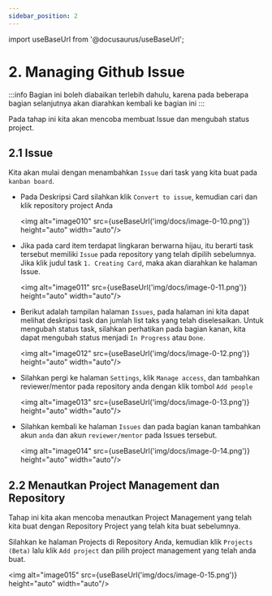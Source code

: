 ```yaml
---
sidebar_position: 2
---
```

import useBaseUrl from '@docusaurus/useBaseUrl';

# 2. Managing Github Issue

:::info
Bagian ini boleh diabaikan terlebih dahulu, karena pada beberapa bagian selanjutnya akan diarahkan kembali ke bagian ini
:::

Pada tahap ini kita akan mencoba membuat Issue dan mengubah status project.

## 2.1 Issue

Kita akan mulai dengan menambahkan `Issue` dari task yang kita buat pada `kanban board`.

- Pada Deskripsi Card silahkan klik `Convert to issue`, kemudian cari dan klik repository project Anda

    <img alt="image010" src={useBaseUrl('img/docs/image-0-10.png')} height="auto" width="auto"/>

- Jika pada card item terdapat lingkaran berwarna hijau, itu berarti task tersebut memiliki `Issue` pada repository yang telah dipilih sebelumnya. Jika klik judul task `1. Creating Card`, maka akan diarahkan ke halaman Issue.

    <img alt="image011" src={useBaseUrl('img/docs/image-0-11.png')} height="auto" width="auto"/>

- Berikut adalah tampilan halaman `Issues`, pada halaman ini kita dapat melihat deskripsi task dan jumlah list taks yang telah diselesaikan. Untuk mengubah status task, silahkan perhatikan pada bagian kanan, kita dapat mengubah status menjadi `In Progress` atau `Done`.

    <img alt="image012" src={useBaseUrl('img/docs/image-0-12.png')} height="auto" width="auto"/>

- Silahkan pergi ke halaman `Settings`, klik `Manage access`, dan tambahkan reviewer/mentor pada repository anda dengan klik tombol `Add people`

    <img alt="image013" src={useBaseUrl('img/docs/image-0-13.png')} height="auto" width="auto"/>

- Silahkan kembali ke halaman `Issues` dan pada bagian kanan tambahkan akun `anda` dan akun `reviewer/mentor` pada Issues tersebut.

    <img alt="image014" src={useBaseUrl('img/docs/image-0-14.png')} height="auto" width="auto"/>

## 2.2 Menautkan Project Management dan Repository

Tahap ini kita akan mencoba menautkan Project Management yang telah kita buat dengan Repository Project yang telah kita buat sebelumnya.

Silahkan ke halaman Projects di Repository Anda, kemudian klik `Projects (Beta)` lalu klik `Add project` dan pilih project management yang telah anda buat.

<img alt="image015" src={useBaseUrl('img/docs/image-0-15.png')} height="auto" width="auto"/>
